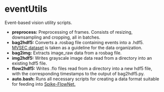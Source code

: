 # eventUtils
Event-based vision utility scripts.
* **preprocess:** Preprocessing of frames. Consists of resizing, downsampling and cropping, all in batches.
* **bag2hdf5:** Converts a .rosbag file containing events into a .hdf5. [MVSEC dataset](https://daniilidis-group.github.io/mvsec/) is taken as a guideline for the data organization.
* **bag2img:** Extracts image_raw data from a rosbag file.
* **img2hdf5:** Writes grayscale image data read from a directory into an existing hdf5 file.
* **flow2hdf5:** Writes .flo files read from a directory into a new hdf5 file, with the corresponding timestamps to the output of bag2hdf5.py.
* **auto.bash:** Runs all necessary scripts for creating a data format suitable for feeding into [Spike-FlowNet.](https://github.com/chan8972/Spike-FlowNet)
